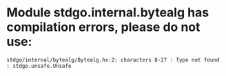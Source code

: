 # Module stdgo.internal.bytealg has compilation errors, please do not use:
```
stdgo/internal/bytealg/Bytealg.hx:2: characters 8-27 : Type not found : stdgo.unsafe.Unsafe

```

